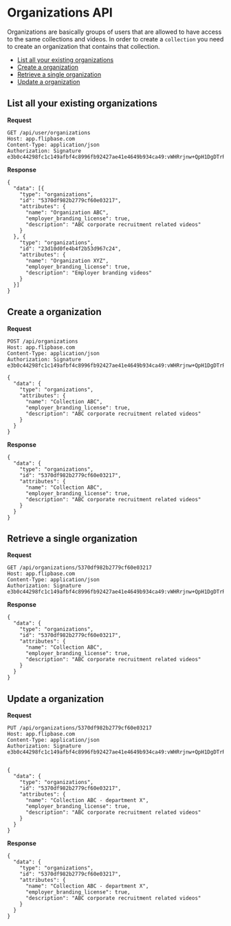 # Organizations API

Organizations are basically groups of users that are allowed to have access to the same collections and videos. In order to create a `collection` you need to create an organization that contains that collection.

- [List all your existing organizations](#list-all-your-existing-organizations)
- [Create a organization](#create-a-organization)
- [Retrieve a single organization](#retrieve-a-single-organization)
- [Update a organization](#update-a-organization)

## List all your existing organizations

**Request**

    GET /api/user/organizations
    Host: app.flipbase.com
    Content-Type: application/json
    Authorization: Signature e3b0c44298fc1c149afbf4c8996fb92427ae41e4649b934ca49:vWHRrjnw+QpH1DgDTrR5Lpa9vqP14toWz0X2Tdp3/Ck=

**Response**

    {
      "data": [{
        "type": "organizations",
        "id": "5370df982b2779cf60e03217",
        "attributes": {
          "name": "Organization ABC",
          "employer_branding_license": true,
          "description": "ABC corporate recruitment related videos"
        }
      }, {
        "type": "organizations",
        "id": "23d10d0fe4b4f2b53d967c24",
        "attributes": {
          "name": "Organization XYZ",
          "employer_branding_license": true,
          "description": "Employer branding videos"
        }      
      }]
    }

## Create a organization

**Request**

    POST /api/organizations
    Host: app.flipbase.com
    Content-Type: application/json
    Authorization: Signature e3b0c44298fc1c149afbf4c8996fb92427ae41e4649b934ca49:vWHRrjnw+QpH1DgDTrR5Lpa9vqP14toWz0X2Tdp3/Ck=

    {
      "data": {
        "type": "organizations",
        "attributes": {
          "name": "Collection ABC",
          "employer_branding_license": true,
          "description": "ABC corporate recruitment related videos"
        }
      }
    }

**Response**

    {
      "data": {
        "type": "organizations",
        "id": "5370df982b2779cf60e03217",
        "attributes": {
          "name": "Collection ABC",
          "employer_branding_license": true,
          "description": "ABC corporate recruitment related videos"
        }
      }
    }

## Retrieve a single organization

**Request**

    GET /api/organizations/5370df982b2779cf60e03217
    Host: app.flipbase.com
    Content-Type: application/json
    Authorization: Signature e3b0c44298fc1c149afbf4c8996fb92427ae41e4649b934ca49:vWHRrjnw+QpH1DgDTrR5Lpa9vqP14toWz0X2Tdp3/Ck=

**Response**

    {
      "data": {
        "type": "organizations",
        "id": "5370df982b2779cf60e03217",
        "attributes": {
          "name": "Collection ABC",
          "employer_branding_license": true,
          "description": "ABC corporate recruitment related videos"
        }
      }
    }

## Update a organization
**Request**

    PUT /api/organizations/5370df982b2779cf60e03217
    Host: app.flipbase.com
    Content-Type: application/json
    Authorization: Signature e3b0c44298fc1c149afbf4c8996fb92427ae41e4649b934ca49:vWHRrjnw+QpH1DgDTrR5Lpa9vqP14toWz0X2Tdp3/Ck=


    {
      "data": {
        "type": "organizations",
        "id": "5370df982b2779cf60e03217",
        "attributes": {
          "name": "Collection ABC - department X",
          "employer_branding_license": true,
          "description": "ABC corporate recruitment related videos"
        }
      }
    }

**Response**

    {
      "data": {
        "type": "organizations",
        "id": "5370df982b2779cf60e03217",
        "attributes": {
          "name": "Collection ABC - department X",
          "employer_branding_license": true,
          "description": "ABC corporate recruitment related videos"
        }
      }
    }
<!--
## Delete a organization

When you delete an organization, only the organization will be deleted. If the organization contained one or more collections, these collections (and associated videos) are not deleted. You have to delete collections and associated videos seperatly.

**Request**

    DELETE /api/organizations/5370df982b2779cf60e03217
    Host: app.flipbase.com
    Content-Type: application/json
    Authorization: Signature e3b0c44298fc1c149afbf4c8996fb92427ae41e4649b934ca49:vWHRrjnw+QpH1DgDTrR5Lpa9vqP14toWz0X2Tdp3/Ck=

**Response**

No response body, just a 204 (= successfully deleted), 404 (= not found / already deleted), 401 (= not authorized) -->
